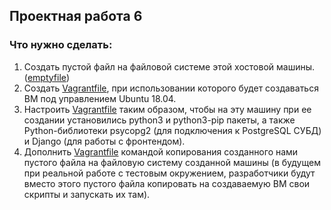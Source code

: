 ## Проектная работа 6
### Что нужно сделать:
1. Создать пустой файл на файловой системе этой хостовой машины. ([emptyfile](https://github.com/AleXDev25/sf-devops/blob/master/PW6/emptyfile))
2. Создать [Vagrantfile](https://github.com/AleXDev25/sf-devops/blob/master/PW6/Vagrantfile), при использовании которого будет создаваться ВМ под управлением Ubuntu 18.04.
3. Настроить [Vagrantfile](https://github.com/AleXDev25/sf-devops/blob/master/PW6/Vagrantfile) таким образом, чтобы на эту машину при ее создании установились python3 и python3-pip пакеты, а также Python-библиотеки psycopg2 (для подключения к PostgreSQL СУБД) и Django (для работы с фронтендом).
4. Дополнить [Vagrantfile](https://github.com/AleXDev25/sf-devops/blob/master/PW6/Vagrantfile) командой копирования созданного нами пустого файла на файловую систему созданной машины (в будущем при реальной работе с тестовым окружением, разработчики будут вместо этого пустого файла копировать на создаваемую ВМ свои скрипты и запускать их там).
